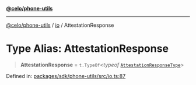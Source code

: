 [**@celo/phone-utils**](../../README.md)

***

[@celo/phone-utils](../../modules.md) / [io](../README.md) / AttestationResponse

# Type Alias: AttestationResponse

> **AttestationResponse** = `t.TypeOf`\<*typeof* [`AttestationResponseType`](../variables/AttestationResponseType.md)\>

Defined in: [packages/sdk/phone-utils/src/io.ts:87](https://github.com/celo-org/developer-tooling/blob/master/packages/sdk/phone-utils/src/io.ts#L87)
